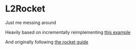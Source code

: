 # L2Rocket

Just me messing around


Heavily based on incrementally reimplementing [this example](https://github.com/SergioBenitez/Rocket/blob/v0.3.6/examples/handlebars_templates/src/main.rs)

And originally following [the rocket guide](https://rocket.rs/guide)
